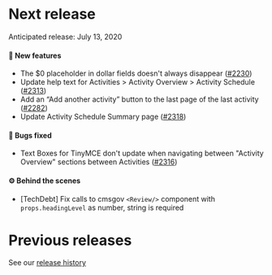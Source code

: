 # Next release

Anticipated release: July 13, 2020

#### 🚀 New features

- The \$0 placeholder in dollar fields doesn't always disappear ([#2230])
- Update help text for Activities > Activity Overview > Activity Schedule ([#2313])
- Add an “Add another activity” button to the last page of the last activity ([#2282])
- Update Activity Schedule Summary page ([#2318])

#### 🐛 Bugs fixed

- Text Boxes for TinyMCE don't update when navigating between "Activity Overview" sections between Activities ([#2316])

#### ⚙️ Behind the scenes

- [TechDebt] Fix calls to cmsgov `<Review/>` component with `props.headingLevel` as number, string is required

# Previous releases

See our [release history](https://github.com/18F/cms-hitech-apd/releases)

[#2230]: https://github.com/18F/cms-hitech-apd/issues/2230
[#2313]: https://github.com/18F/cms-hitech-apd/issues/2313
[#2282]: https://github.com/18F/cms-hitech-apd/issues/2282
[#2318]: https://github.com/18F/cms-hitech-apd/issues/2318
[#2316]: https://github.com/18F/cms-hitech-apd/issues/2316
